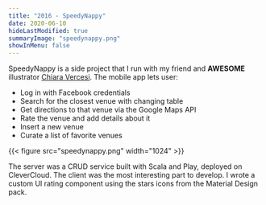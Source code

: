 ```yaml
---
title: "2016 - SpeedyNappy"
date: 2020-06-10
hideLastModified: true
summaryImage: "speedynappy.png"
showInMenu: false
---
```


SpeedyNappy is a side project that I run with my friend and **AWESOME** illustrator [Chiara Vercesi](https://www.behance.net/chiaravercesi).
The mobile app lets user:

- Log in with Facebook credentials
- Search for the closest venue with changing table
- Get directions to that venue via the Google Maps API
- Rate the venue and add details about it
- Insert a new venue
- Curate a list of favorite venues

{{< figure src="speedynappy.png" width="1024" >}}

The server was a CRUD service built with Scala and Play, deployed on CleverCloud. The client was the most interesting
part to develop. I wrote a custom UI rating component using the stars icons from the Material Design pack.



